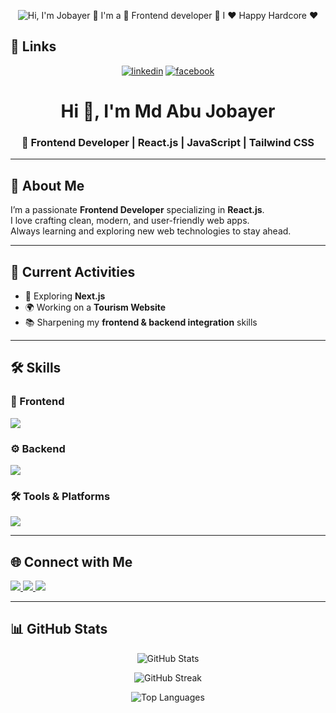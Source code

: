 
<p align="center">
  <img src="https://i.ibb.co.com/HpgfX2p6/Black-Yellow-Modern-Programmer-Linked-In-Banner-1.png" alt="Hi, I'm Jobayer 👋 I'm a 🚀 Frontend developer 🚀 I ❤️ Happy Hardcore ❤️">
</p>

## :link: Links

<p align="center">
<a href="https://www.linkedin.com/in/md-abu-jobayer/"><img src="https://img.icons8.com/color/96/000000/linkedin.png" alt="linkedin"/></a>
  <a href="https://www.facebook.com/jobayer.ahmedrony.92"><img src="https://img.icons8.com/color/96/000000/facebook.png" alt="facebook"/></a>

</p>
<!-- Profile Header -->
<h1 align="center">Hi 👋, I'm Md Abu Jobayer</h1>
<h3 align="center">🚀 Frontend Developer | React.js | JavaScript | Tailwind CSS</h3>

---

## 💫 About Me  
I’m a passionate **Frontend Developer** specializing in **React.js**.  
I love crafting clean, modern, and user-friendly web apps.  
Always learning and exploring new web technologies to stay ahead.  

---

## 🔭 Current Activities  
- 🚀 Exploring **Next.js**  
- 🌍 Working on a **Tourism Website**  
- 📚 Sharpening my **frontend & backend integration** skills  

---

## 🛠 Skills  

### 🎨 Frontend  
<p align="left">
  <img src="https://skillicons.dev/icons?i=react,js,tailwind,html,css" />
</p>

### ⚙️ Backend  
<p align="left">
  <img src="https://skillicons.dev/icons?i=nodejs,express,mongodb" />
</p>

### 🛠 Tools & Platforms  
<p align="left">
  <img src="https://skillicons.dev/icons?i=git,github,vscode,netlify,firebase" />
</p>

---

## 🌐 Connect with Me  
<p align="left">
  <a href="https://github.com/your-username" target="_blank">
    <img src="https://skillicons.dev/icons?i=github" />
  </a>
  <a href="https://www.linkedin.com/in/md-abu-jobayer/" target="_blank">
    <img src="https://skillicons.dev/icons?i=linkedin" />
  </a>
  <a href="mailto:jobayerahmedrony@gmail.com" target="_blank">
    <img src="https://skillicons.dev/icons?i=gmail" />
  </a>
</p>

---

## 📊 GitHub Stats  
<p align="center">
  <img src="https://github-readme-stats.vercel.app/api?username=your-username&show_icons=true&theme=tokyonight" alt="GitHub Stats" />
</p>
<p align="center">
  <img src="https://github-readme-streak-stats.herokuapp.com/?user=your-username&theme=tokyonight" alt="GitHub Streak" />
</p>
<p align="center">
  <img src="https://github-readme-stats.vercel.app/api/top-langs/?username=your-username&layout=compact&theme=tokyonight" alt="Top Languages" />
</p>

<!--
**Rayhan-Rony/rayhan-rony** is a ✨ _special_ ✨ repository because its `README.md` (this file) appears on your GitHub profile.

Here are some ideas to get you started:

- 🔭 I’m currently working on ...
- 🌱 I’m currently learning ...
- 👯 I’m looking to collaborate on ...
- 🤔 I’m looking for help with ...
- 💬 Ask me about ...
- 📫 How to reach me: ...
- 😄 Pronouns: ...
- ⚡ Fun fact: ...
-->
